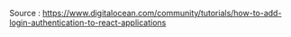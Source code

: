 Source : https://www.digitalocean.com/community/tutorials/how-to-add-login-authentication-to-react-applications